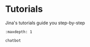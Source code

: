 Tutorials
=========

Jina's tutorials guide you step-by-step
   
```{toctree}
:maxdepth: 1

chatbot
```